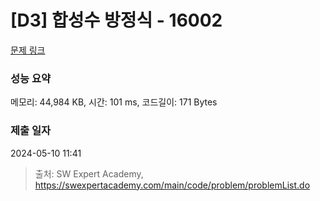 # [D3] 합성수 방정식 - 16002 

[문제 링크](https://swexpertacademy.com/main/code/problem/problemDetail.do?contestProbId=AYYAGCNKPgIDFARc) 

### 성능 요약

메모리: 44,984 KB, 시간: 101 ms, 코드길이: 171 Bytes

### 제출 일자

2024-05-10 11:41



> 출처: SW Expert Academy, https://swexpertacademy.com/main/code/problem/problemList.do